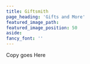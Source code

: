 ```yaml
---
title: Giftsmith
page_heading: 'Gifts and More'
featured_image_path:
featured_image_position: 50
aside:
fancy_font: ''
---
```

Copy goes Here
